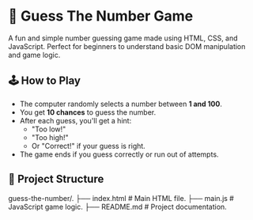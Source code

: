 # 🎯 Guess The Number Game

A fun and simple number guessing game made using HTML, CSS, and JavaScript. Perfect for beginners to understand basic DOM manipulation and game logic.

## 🕹️ How to Play

- The computer randomly selects a number between **1 and 100**.
- You get **10 chances** to guess the number.
- After each guess, you'll get a hint:
  - "Too low!"
  - "Too high!"
  - Or "Correct!" if your guess is right.
- The game ends if you guess correctly or run out of attempts.

## 📂 Project Structure

guess-the-number/.
├── index.html # Main HTML file.
├── main.js # JavaScript game logic.
├── README.md # Project documentation.

